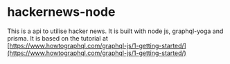 # hackernews-node
This is a api to utilise hacker news. It is built with node js, graphql-yoga and prisma. It is based on the tutorial at [https://www.howtographql.com/graphql-js/1-getting-started/](https://www.howtographql.com/graphql-js/1-getting-started/)
